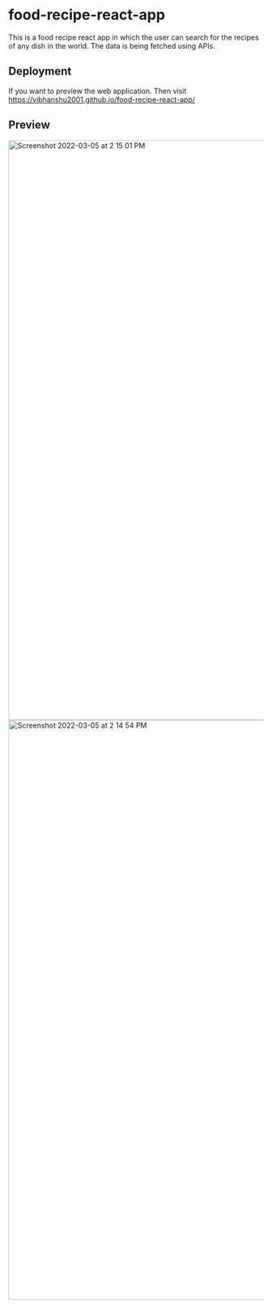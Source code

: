 # food-recipe-react-app
This is a food recipe react app in which the user can search for the recipes of any dish in the world. The data is being fetched using APIs.
## Deployment
If you want to preview the web application. Then visit https://vibhanshu2001.github.io/food-recipe-react-app/
## Preview
<img width="1146" alt="Screenshot 2022-03-05 at 2 15 01 PM" src="https://user-images.githubusercontent.com/80777510/156875812-7ac7db07-9809-4611-9eab-96eec84217ab.png">
<img width="1146" alt="Screenshot 2022-03-05 at 2 14 54 PM" src="https://user-images.githubusercontent.com/80777510/156875819-b83ce387-db53-4870-bebc-58ea471c95ec.png">

